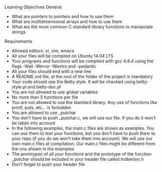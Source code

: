 Learning Objectives
General
- What are pointers to pointers and how to use them
- What are multidimensional arrays and how to use them
- What are the most common C standard library functions to manipulate strings

Requirements
- Allowed editors: vi, vim, emacs
- All your files will be compiled on Ubuntu 14.04 LTS
- Your programs and functions will be compiled with gcc 4.8.4 using the flags
-Wall -Werror -Wextra and -pedantic
- All your files should end with a new line
- A README.md file, at the root of the folder of the project is mandatory
- Your code should use the Betty style. It will be checked using betty-style.pl
 and betty-doc.pl
- You are not allowed to use global variables
- No more than 5 functions per file
- You are not allowed to use the standard library. Any use of functions like
printf, puts, etc… is forbidden
- You are allowed to use _putchar
- You don’t have to push _putchar.c, we will use our file. If you do it won’t be
 taken into account
- In the following examples, the main.c files are shown as examples. You can use
 them to test your functions, but you don’t have to push them to your repo (if
 you do we won’t take them into account). We will use our own main.c files at
 compilation. Our main.c files might be different from the one shown in the
 examples
- The prototypes of all your functions and the prototype of the function
 _putchar should be included in your header file called holberton.h
- Don’t forget to push your header file
